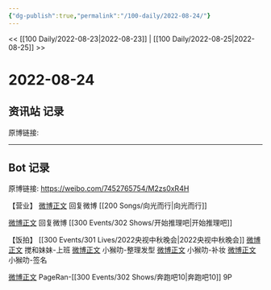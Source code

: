 ```yaml
---
{"dg-publish":true,"permalink":"/100-daily/2022-08-24/"}
---
```



<< [[100 Daily/2022-08-23\|2022-08-23]] | [[100 Daily/2022-08-25\|2022-08-25]] >>

# 2022-08-24

## 资讯站 记录

原博链接:

---
## Bot 记录

原博链接: https://weibo.com/7452765754/M2zs0xR4H

【营业】
[微博正文](https://weibo.com/detail/4803395607596594) 回复微博 [[200 Songs/向光而行\|向光而行]]

[微博正文](https://weibo.com/detail/4799539318624976) 回复微博 [[300 Events/302 Shows/开始推理吧\|开始推理吧]]

【饭拍】
[[300 Events/301 Lives/2022央视中秋晚会\|2022央视中秋晚会]]
[微博正文](https://weibo.com/detail/4805740961988764) 搅和妹妹-上班
[微博正文](https://weibo.com/detail/4805898986325669) 小𤠣叻-整理发型
[微博正文](https://weibo.com/detail/4806000538813729) 小𤠣叻-补妆
[微博正文](https://weibo.com/detail/4806100198626790) 小𤠣叻-签名

[微博正文](https://weibo.com/detail/4805921765592863) PageRan-[[300 Events/302 Shows/奔跑吧10\|奔跑吧10]] 9P
